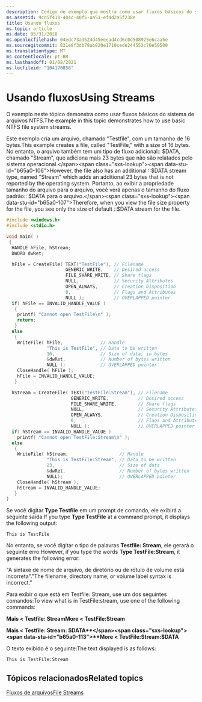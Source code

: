 ```yaml
---
description: Código de exemplo que mostra como usar fluxos básicos do sistema de arquivos NTFS.
ms.assetid: 9cd5f418-404c-40f5-aa51-ef4d2a5f238e
title: Usando fluxos
ms.topic: article
ms.date: 05/31/2018
ms.openlocfilehash: 04edc73a3524d45eeead4cd6c0d508925e6caa5e
ms.sourcegitcommit: 831e8f3db78ab820e1710cede244553c70e50500
ms.translationtype: MT
ms.contentlocale: pt-BR
ms.lasthandoff: 01/08/2021
ms.locfileid: "104170856"
---
```

# <a name="using-streams"></a><span data-ttu-id="b65a0-103">Usando fluxos</span><span class="sxs-lookup"><span data-stu-id="b65a0-103">Using Streams</span></span>

<span data-ttu-id="b65a0-104">O exemplo neste tópico demonstra como usar fluxos básicos do sistema de arquivos NTFS.</span><span class="sxs-lookup"><span data-stu-id="b65a0-104">The example in this topic demonstrates how to use basic NTFS file system streams.</span></span>

<span data-ttu-id="b65a0-105">Este exemplo cria um arquivo, chamado "Testfile", com um tamanho de 16 bytes.</span><span class="sxs-lookup"><span data-stu-id="b65a0-105">This example creates a file, called "TestFile," with a size of 16 bytes.</span></span> <span data-ttu-id="b65a0-106">No entanto, o arquivo também tem um tipo de fluxo adicional:: $DATA, chamado "Stream", que adiciona mais 23 bytes que não são relatados pelo sistema operacional.</span><span class="sxs-lookup"><span data-stu-id="b65a0-106">However, the file also has an additional ::$DATA stream type, named "Stream" which adds an additional 23 bytes that is not reported by the operating system.</span></span> <span data-ttu-id="b65a0-107">Portanto, ao exibir a propriedade tamanho do arquivo para o arquivo, você verá apenas o tamanho do fluxo padrão:: $DATA para o arquivo.</span><span class="sxs-lookup"><span data-stu-id="b65a0-107">Therefore, when you view the file size property for the file, you see only the size of default ::$DATA stream for the file.</span></span>


```C++
#include <windows.h>
#include <stdio.h>

void main( )
 {
  HANDLE hFile, hStream;
  DWORD dwRet;

  hFile = CreateFile( TEXT("TestFile"), // Filename
                      GENERIC_WRITE,    // Desired access
                      FILE_SHARE_WRITE, // Share flags
                      NULL,             // Security Attributes
                      OPEN_ALWAYS,      // Creation Disposition
                      0,                // Flags and Attributes
                      NULL );           // OVERLAPPED pointer
  if( hFile == INVALID_HANDLE_VALUE )
   {
    printf( "Cannot open TestFile\n" );
    return;
   }
  else
   {
    WriteFile( hFile,              // Handle
               "This is TestFile", // Data to be written
               16,                 // Size of data, in bytes
               &dwRet,             // Number of bytes written
               NULL );             // OVERLAPPED pointer
    CloseHandle( hFile );
    hFile = INVALID_HANDLE_VALUE;
   }

  hStream = CreateFile( TEXT("TestFile:Stream"), // Filename
                        GENERIC_WRITE,           // Desired access
                        FILE_SHARE_WRITE,        // Share flags
                        NULL,                    // Security Attributes
                        OPEN_ALWAYS,             // Creation Disposition
                        0,                       // Flags and Attributes
                        NULL );                  // OVERLAPPED pointer
  if( hStream == INVALID_HANDLE_VALUE )
    printf( "Cannot open TestFile:Stream\n" );
  else
   {
    WriteFile( hStream,                   // Handle
               "This is TestFile:Stream", // Data to be written
               23,                        // Size of data
               &dwRet,                    // Number of bytes written
               NULL);                     // OVERLAPPED pointer
    CloseHandle( hStream );
    hStream = INVALID_HANDLE_VALUE;
   }
}
```



<span data-ttu-id="b65a0-108">Se você digitar **Type Testfile** em um prompt de comando, ele exibirá a seguinte saída:</span><span class="sxs-lookup"><span data-stu-id="b65a0-108">If you type **Type TestFile** at a command prompt, it displays the following output:</span></span>

``` syntax
This is TestFile
```

<span data-ttu-id="b65a0-109">No entanto, se você digitar o tipo de palavras **Testfile: Stream**, ele gerará o seguinte erro:</span><span class="sxs-lookup"><span data-stu-id="b65a0-109">However, if you type the words **Type TestFile:Stream**, it generates the following error:</span></span>

<span data-ttu-id="b65a0-110">"A sintaxe de nome de arquivo, de diretório ou de rótulo de volume está incorreta".</span><span class="sxs-lookup"><span data-stu-id="b65a0-110">"The filename, directory name, or volume label syntax is incorrect."</span></span>

<span data-ttu-id="b65a0-111">Para exibir o que está em Testfile: Stream, use um dos seguintes comandos:</span><span class="sxs-lookup"><span data-stu-id="b65a0-111">To view what is in TestFile:stream, use one of the following commands:</span></span>

<span data-ttu-id="b65a0-112">**Mais < Testfile: Stream**</span><span class="sxs-lookup"><span data-stu-id="b65a0-112">**More < TestFile:Stream**</span></span>

<span data-ttu-id="b65a0-113">**Mais < Testfile: Stream: $DATA**</span><span class="sxs-lookup"><span data-stu-id="b65a0-113">**More < TestFile:Stream:$DATA**</span></span>

<span data-ttu-id="b65a0-114">O texto exibido é o seguinte:</span><span class="sxs-lookup"><span data-stu-id="b65a0-114">The text displayed is as follows:</span></span>

``` syntax
This is TestFile:Stream
```

## <a name="related-topics"></a><span data-ttu-id="b65a0-115">Tópicos relacionados</span><span class="sxs-lookup"><span data-stu-id="b65a0-115">Related topics</span></span>

<dl> <dt>

[<span data-ttu-id="b65a0-116">Fluxos de arquivos</span><span class="sxs-lookup"><span data-stu-id="b65a0-116">File Streams</span></span>](file-streams.md)
</dt> </dl>

 

 




